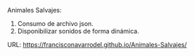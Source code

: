 Animales Salvajes:

1) Consumo de archivo json.
2) Disponibilizar sonidos de forma dinámica.

URL: https://francisconavarrodel.github.io/Animales-Salvajes/